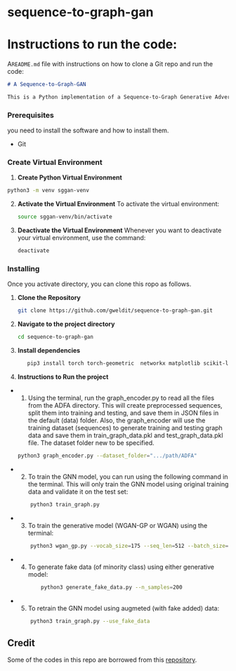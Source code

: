 # sequence-to-graph-gan

# Instructions to run the code:

A`README.md` file with instructions on how to clone a Git repo and run the code:

```markdown
# A Sequence-to-Graph-GAN

This is a Python implementation of a Sequence-to-Graph Generative Adversarial Network (SG-GAN). It implements both WGAN and WGAN-GP to generate sequences and the sequences are encoded to graph for training and evaluating GNN-based models.
```

### Prerequisites

you need to install the software and how to install them.

- Git

### Create Virtual Environment

1. **Create Python Virtual Environment**

```bash
python3 -m venv sggan-venv
```

2. **Activate the Virtual Environment**
   To activate the virtual environment:

   ```bash
   source sggan-venv/bin/activate
   ```

3. **Deactivate the Virtual Environment**
   Whenever you want to deactivate your virtual environment, use the command:
   ```bash
   deactivate
   ```

### Installing

Once you activate directory, you can clone this ropo as follows.

1. **Clone the Repository**

   ```bash
   git clone https://github.com/gweldit/sequence-to-graph-gan.git
   ```

2. **Navigate to the project directory**

   ```bash
   cd sequence-to-graph-gan
   ```

3. **Install dependencies**
   <!--
      ```bash
       pip3 install -r requirements.txt
      ``` -->

   ```bash
      pip3 install torch torch-geometric  networkx matplotlib scikit-learn numpy seaborn
   ```

4. **Instructions to Run the project**

- 1. Using the terminal, run the graph_encoder.py to read all the files from the ADFA directory. This will create preprocessed sequences, split them into training and testing, and save them in JSON files in the default (data) folder. Also, the graph_encoder will use the training dataset (sequences) to generate training and testing graph data and save them in train_graph_data.pkl and test_graph_data.pkl file. The dataset folder new to be specified.

  ```bash
  python3 graph_encoder.py --dataset_folder=".../path/ADFA"
  ```

- 2.  To train the GNN model, you can run using the following command in the terminal. This will only train the GNN model using original training data and validate it on the test set:

  ```bash
      python3 train_graph.py
  ```

- 3. To train the generative model (WGAN-GP or WGAN) using the terminal:

  ```bash
      python3 wgan_gp.py --vocab_size=175 --seq_len=512 --batch_size=64 --lr=0.0002 --lambda_gp=10.0 --tau=0.5 --epochs=500
  ```

- 4. To generate fake data (of minority class) using either generative model:
     ```bash
         python3 generate_fake_data.py --n_samples=200
     ```

- 5. To retrain the GNN model using augmeted (with fake added) data:
  ```bash
      python3 train_graph.py --use_fake_data
  ```

## Credit

Some of the codes in this repo are borrowed from this [repository](https://github.com/Willtl/syscall-trace-classification.git).
